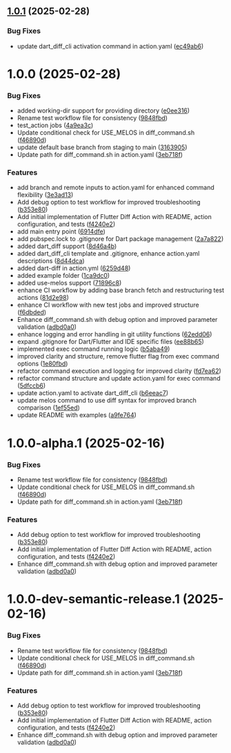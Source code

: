 ## [1.0.1](https://github.com/ProjectAJ14/flutter_diff_action/compare/v1.0.0...v1.0.1) (2025-02-28)


### Bug Fixes

* update dart_diff_cli activation command in action.yaml ([ec49ab6](https://github.com/ProjectAJ14/flutter_diff_action/commit/ec49ab6c786e7d13262e3ad14c1836a6f678bbcf))

# 1.0.0 (2025-02-28)


### Bug Fixes

* added working-dir support for providing directory ([e0ee316](https://github.com/ProjectAJ14/flutter_diff_action/commit/e0ee316d9a7dd790da69c565ad5c4c25efe4cfab))
* Rename test workflow file for consistency ([9848fbd](https://github.com/ProjectAJ14/flutter_diff_action/commit/9848fbd5b7a824448032fb9c8e714f5c42c14d43))
* test_action jobs ([4a9ea3c](https://github.com/ProjectAJ14/flutter_diff_action/commit/4a9ea3c186905d69776f95dfcb1bf0cc5670cdd1))
* Update conditional check for USE_MELOS in diff_command.sh ([f46890d](https://github.com/ProjectAJ14/flutter_diff_action/commit/f46890d2b2a9dce702ed14c332f7a625dc04fa60))
* update default base branch from staging to main ([3163905](https://github.com/ProjectAJ14/flutter_diff_action/commit/31639059bac4a65e7521f126ab22c24d4d49c63b))
* Update path for diff_command.sh in action.yaml ([3eb718f](https://github.com/ProjectAJ14/flutter_diff_action/commit/3eb718f1f779ad68186c3417a461916056f775f8))


### Features

* add branch and remote inputs to action.yaml for enhanced command flexibility ([3e3ad13](https://github.com/ProjectAJ14/flutter_diff_action/commit/3e3ad13466c55e4ead4fe880a9a387c57418196d))
* Add debug option to test workflow for improved troubleshooting ([b353e80](https://github.com/ProjectAJ14/flutter_diff_action/commit/b353e80c17377818e3b754cf3e4b3e65ca6b0e5b))
* Add initial implementation of Flutter Diff Action with README, action configuration, and tests ([f4240e2](https://github.com/ProjectAJ14/flutter_diff_action/commit/f4240e2932aa0c961f489b7444108bfbfac56dc0))
* add main entry point ([6914dfe](https://github.com/ProjectAJ14/flutter_diff_action/commit/6914dfec191c6d527c07e042c270169a82d07618))
* add pubspec.lock to .gitignore for Dart package management ([2a7a822](https://github.com/ProjectAJ14/flutter_diff_action/commit/2a7a822a0675ce62680658b161e6be95f41d1a7a))
* added dart_diff support ([8d46a4b](https://github.com/ProjectAJ14/flutter_diff_action/commit/8d46a4b97ca457223bcdc8d0127f068e0a1a3ef0))
* added dart_diff_cli template and .gitignore, enhance action.yaml descriptions ([8d44dca](https://github.com/ProjectAJ14/flutter_diff_action/commit/8d44dcabc43c693daf71c87dbada7e13519e726e))
* added dart-diff in action.yml ([6259d48](https://github.com/ProjectAJ14/flutter_diff_action/commit/6259d48d2b5e9d529d3c778ebe245dbff13166bc))
* added example folder ([1ca9dc0](https://github.com/ProjectAJ14/flutter_diff_action/commit/1ca9dc0db06ebb9420685f48f0ff3e3bdca14b31))
* added use-melos support ([71896c8](https://github.com/ProjectAJ14/flutter_diff_action/commit/71896c8147b0ece2a527085f57f1b44479781aef))
* enhance CI workflow by adding base branch fetch and restructuring test actions ([81d2e98](https://github.com/ProjectAJ14/flutter_diff_action/commit/81d2e9861c7b52db0d926cb3edeca1d8c2b07822))
* enhance CI workflow with new test jobs and improved structure ([f6dbded](https://github.com/ProjectAJ14/flutter_diff_action/commit/f6dbded976dcf703f227a709c62b2c7a6471cc4a))
* Enhance diff_command.sh with debug option and improved parameter validation ([adbd0a0](https://github.com/ProjectAJ14/flutter_diff_action/commit/adbd0a014b8792a29f980f87927410f5b5384559))
* enhance logging and error handling in git utility functions ([62edd06](https://github.com/ProjectAJ14/flutter_diff_action/commit/62edd06db5b48b50a3377db0d7c46305e1f00931))
* expand .gitignore for Dart/Flutter and IDE specific files ([ee88b65](https://github.com/ProjectAJ14/flutter_diff_action/commit/ee88b65e1876297f296f1952c820a58ccfe5427d))
* implemented exec command running logic ([b5aba49](https://github.com/ProjectAJ14/flutter_diff_action/commit/b5aba49244fe75c48d2007ef8ea912bb740c117a))
* improved clarity and structure, remove flutter flag from exec command options ([1e80fbd](https://github.com/ProjectAJ14/flutter_diff_action/commit/1e80fbdc19b1b36a2ec97580a0f52de7bee95e87))
* refactor command execution and logging for improved clarity ([fd7ea62](https://github.com/ProjectAJ14/flutter_diff_action/commit/fd7ea62140da550384c96304ad4665e895adb631))
* refactor command structure and update action.yaml for exec command ([5dfccb6](https://github.com/ProjectAJ14/flutter_diff_action/commit/5dfccb6674844d5e7fc86fcb60e9b8a805158006))
* update action.yaml to activate dart_diff_cli ([b6eeac7](https://github.com/ProjectAJ14/flutter_diff_action/commit/b6eeac7f874279b9833e0382c23dc17b4367d3ff))
* update melos command to use diff syntax for improved branch comparison ([1ef55ed](https://github.com/ProjectAJ14/flutter_diff_action/commit/1ef55ed94588de62a13aa4fb1ec4732fa76ea074))
* update README with examples ([a9fe764](https://github.com/ProjectAJ14/flutter_diff_action/commit/a9fe7649ce138f8f503136b15bf0ecbd4ae7c17d))

# 1.0.0-alpha.1 (2025-02-16)


### Bug Fixes

* Rename test workflow file for consistency ([9848fbd](https://github.com/ProjectAJ14/flutter_diff_action/commit/9848fbd5b7a824448032fb9c8e714f5c42c14d43))
* Update conditional check for USE_MELOS in diff_command.sh ([f46890d](https://github.com/ProjectAJ14/flutter_diff_action/commit/f46890d2b2a9dce702ed14c332f7a625dc04fa60))
* Update path for diff_command.sh in action.yaml ([3eb718f](https://github.com/ProjectAJ14/flutter_diff_action/commit/3eb718f1f779ad68186c3417a461916056f775f8))


### Features

* Add debug option to test workflow for improved troubleshooting ([b353e80](https://github.com/ProjectAJ14/flutter_diff_action/commit/b353e80c17377818e3b754cf3e4b3e65ca6b0e5b))
* Add initial implementation of Flutter Diff Action with README, action configuration, and tests ([f4240e2](https://github.com/ProjectAJ14/flutter_diff_action/commit/f4240e2932aa0c961f489b7444108bfbfac56dc0))
* Enhance diff_command.sh with debug option and improved parameter validation ([adbd0a0](https://github.com/ProjectAJ14/flutter_diff_action/commit/adbd0a014b8792a29f980f87927410f5b5384559))

# 1.0.0-dev-semantic-release.1 (2025-02-16)


### Bug Fixes

* Rename test workflow file for consistency ([9848fbd](https://github.com/ProjectAJ14/flutter_diff_action/commit/9848fbd5b7a824448032fb9c8e714f5c42c14d43))
* Update conditional check for USE_MELOS in diff_command.sh ([f46890d](https://github.com/ProjectAJ14/flutter_diff_action/commit/f46890d2b2a9dce702ed14c332f7a625dc04fa60))
* Update path for diff_command.sh in action.yaml ([3eb718f](https://github.com/ProjectAJ14/flutter_diff_action/commit/3eb718f1f779ad68186c3417a461916056f775f8))


### Features

* Add debug option to test workflow for improved troubleshooting ([b353e80](https://github.com/ProjectAJ14/flutter_diff_action/commit/b353e80c17377818e3b754cf3e4b3e65ca6b0e5b))
* Add initial implementation of Flutter Diff Action with README, action configuration, and tests ([f4240e2](https://github.com/ProjectAJ14/flutter_diff_action/commit/f4240e2932aa0c961f489b7444108bfbfac56dc0))
* Enhance diff_command.sh with debug option and improved parameter validation ([adbd0a0](https://github.com/ProjectAJ14/flutter_diff_action/commit/adbd0a014b8792a29f980f87927410f5b5384559))
